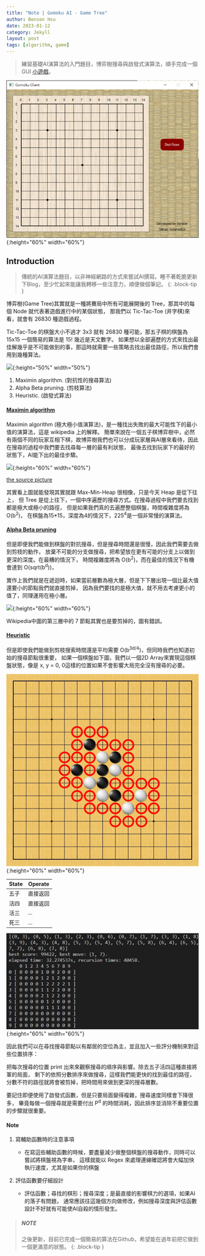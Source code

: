```yaml
---
title: "Note | Gomoku AI - Game Tree"
author: Benson Hsu
date: 2023-01-12
category: Jekyll
layout: post
tags: [algorithm, game]
---
```


> 練習基礎AI演算法的入門題目，博弈樹搜尋與啟發式演算法，順手完成一個 GUI [小遊戲]。

![](https://github.com/Hotshot824/gomoku-ai/blob/main/image/document_image.png){:height="60%" width="60%"}

## Introduction

>傳統的AI演算法題目，以非神經網路的方式來嘗試AI撰寫。睡不著乾脆更新下Blog，至少忙起來能讓我轉移一些注意力，順便做個筆記。
{: .block-tip }

博弈樹(Game Tree)其實就是一種將賽局中所有可能展開後的 Tree，那其中的每個 Node 就代表著遊戲進行中的某個狀態，
那我們以 Tic-Tac-Toe (井字棋)來看，就會有 26830 種遊戲過程。

Tic-Tac-Toe 的棋盤大小不過才 3x3 就有 26830 種可能，那五子棋的棋盤為 15x15 一個簡易的算法是 15! 幾近是天文數字。
如果想以全部遍歷的方式來找出最佳解幾乎是不可能做到的事，那這時就需要一些策略去找出最佳路徑，所以我們會用到幾種算法。

![](https://upload.wikimedia.org/wikipedia/commons/thumb/d/da/Tic-tac-toe-game-tree.svg/1280px-Tic-tac-toe-game-tree.svg.png){:height="50%" width="50%"}

1. Maximin algorithm. (對抗性的搜尋算法)
2. Alpha Beta pruning. (剪枝算法)
3. Heuristic. (啟發式算法)

#### [Maximin algorithm]

Maximin algorithm (極大極小值演算法)，是一種找出失敗的最大可能性下的最小值的演算法，這是 wikipedia 上的解釋。
簡單來說在一個五子棋博弈樹中，必然有兩個不同的玩家互相下棋，故博弈樹我們也可以分成玩家層與AI層來看待，因此在搜尋的過程中我們要去找尋每一層的最有利狀態，
最後去找到玩家下的最好的狀態下，AI能下出的最佳步驟。

![](https://thesharperdev.com/wp-content/uploads/2020/04/minimaxNoPlayers.png){:height="60%" width="60%"}

[the source picture](https://thesharperdev.com/implementing-minimax-tree-search/)

其實看上圖就能發現其實就跟 Max-Min-Heap 很相像，只是今天 Heap 是從下往上，
但 Tree 是從上往下，一個中序遍歷的搜尋方式。在搜尋過程中我們要去找到都是極大或極小的路徑，
但是如果我們真的去遍歷整個棋盤，時間複雜度將為 O(b<sup>2</sup>)，
在棋盤為15*15，深度為4的情況下，225<sup>4</sup>是一個非常慢的演算法。

#### [Alpha Beta pruning]

但是即便我們能做到棋盤的對抗搜尋，但是搜尋時間還是很慢，因此我們需要去做到剪枝的動作，
放棄不可能的分支做搜尋，把希望放在更有可能的分支上以做到更深的深度。在最糟的情況下，
時間複雜度將為 O(b<sup>2</sup>)，而在最佳的情況下有機會達到 O(sqrt(b<sup>d</sup>))，

實作上我們就是在遞迴時，如果當前層數為極大層，但是下下層出現一個比最大值還要小的節點我們就直接剪掉，
因為我們要找的是極大值，就不用去考慮更小的值了，同理運用在極小層。

![](https://upload.wikimedia.org/wikipedia/commons/thumb/9/91/AB_pruning.svg/1920px-AB_pruning.svg.png){:height="60%" width="60%"}

Wikipedia中圖的第三層中的 7 節點其實也是要剪掉的，圖有錯誤。

#### [Heuristic]

但是即使我們能做到剪枝搜索時間還是平均需要 O(b<sup>3d/4</sup>)，但同時我們也知道初始的搜尋節點很重要，
如果一個棋盤如下圖，我們以一個2D Array來實現這個棋盤狀態，像是 x, y = 0, 0這樣的位置如果不會影響大局完全沒有搜尋的必要。

![](../assets/image/2023-01-12-gomoku_ai/1.jpg){:height="60%" width="60%"}

|  State   | Operate |
|  ----  | ----  |
| 五子 | 直接返回 |
| 活四  | 直接返回 |
| 活三  | ... |
| 死三  | ... |

![](../assets/image/2023-01-12-gomoku_ai/2.jpg){:height="60%" width="60%"}

因此我們可以在尋找搜尋節點以有鄰居的空位為主，並且加入一些評分機制來對這些位置排序：

把每次搜尋的位置 print 出來來觀察搜尋的順序與影響。除去五子活四這種直接將軍的局面，
剩下的依照分數排序來做搜尋，這樣我們能更快的找到最佳的路徑，
分數不符的路徑就將會被剪掉，把時間用來做到更深的搜尋層數。

要記住即便使用了啟發式函數，但是只要局面變得複雜，搜尋速度同樣會下降很多，
畢竟每做一個搜尋就是需要付出 P<sup>d</sup> 的時間消耗，因此排序並消除不重要位置的步驟就很重要。

#### Note

1. 寫輔助函數時的注意事項
    - 在寫這些輔助函數的時候，要盡量減少做整個棋盤的搜尋動作，同時可以嘗試將棋盤視為字串，
    這樣就能以 Regex 來處理連線確認將會大幅加快執行速度，尤其是如果你的棋盤

2. 評估函數要仔細設計
    - 評估函數；尋找的棋形；搜尋深度；是最直接的影響棋力的選項，如果AI的落子有問題，
    通常應該往這幾個方向做修改，例如搜尋深度與評估函數設計不好就有可能使AI自殺的情形發生。

> ##### NOTE
>
> 之後更新，目前已完成一個簡易的算法在Github，希望能在過年前把它做到一個更滿意的狀態。
{: .block-tip }

[小遊戲]: https://github.com/Hotshot824/gomoku-ai
[Maximin algorithm]: https://en.wikipedia.org/wiki/Minimax
[Alpha Beta pruning]: https://en.wikipedia.org/wiki/Alpha%E2%80%93beta_pruning
[Heuristic]: https://en.wikipedia.org/wiki/Heuristic_(computer_science)